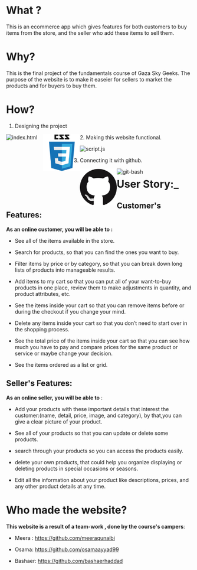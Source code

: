 # What ?
This is an ecommerce app which gives features for both customers to buy items from the store, and the seller who add these items to sell them.
# Why?
This is the final project of the fundamentals course of Gaza Sky Geeks. The purpose of the website is to make it easeier for sellers to market the products and for buyers to buy them.
# How?
1. Designing the project

<img  alt="index.html"  width="100px"  align= "left" src="https://user-images.githubusercontent.com/70339752/99193526-444c1280-2782-11eb-800d-79b1dfe1f4ba.png">

<img alt="style.css" width= "100px" align="left" src="https://raw.githubusercontent.com/github/explore/80688e429a7d4ef2fca1e82350fe8e3517d3494d/topics/css/css.png">
2. Making this website functional.


<img alt="script.js" width= "80px" 
src= "https://p1.hiclipart.com/preview/951/574/485/react-logo-javascript-redux-vuejs-angular-angularjs-expressjs-front-and-back-ends-png-clipart.jpg">

3. Connecting it with github.
<img alt="github" width= "100px"  align="left" src="https://raw.githubusercontent.com/github/explore/78df643247d429f6cc873026c0622819ad797942/topics/github/github.png">

<img alt="git-bash" width= "100px"  align="left"
src="https://user-images.githubusercontent.com/70339752/99193880-68105800-2784-11eb-8f80-d26ff914e62a.png">

# User Story:_
## Customer's Features:
**As an online customer, you will be able to :**
* See all of the items available in the store.

* Search for products, so that you can find the ones you want to buy.
*  Filter items by price or by category, so that you can break down long lists of products into manageable results.
* Add items to my cart so that you can put all of your want-to-buy products in one place, review them to make adjustments in quantity, and product attributes, etc.
* See the items inside your cart so that you can remove items before or during the checkout if you change your mind.
* Delete any items inside your cart so that you don’t need to start over in the shopping process.
* See the total price of the items inside your cart so that you can see how much you have to pay and compare prices for the same product or service or maybe change your decision. 
* See the items ordered as a list or grid.
## Seller's Features:
**As an online seller, you will be able to** : 

* Add your products with these important details that interest the customer:(name, detail, price, image, and category), by that,you can give a clear picture of your product.

* See all of your products so that you can update or delete some products.
* search through your products so you can access the products easily. 
* delete your own products, that could help you organize displaying or deleting products in special occasions or seasons.
* Edit all the information about your product like descriptions, prices, and any other product details at any time.
# Who made the website?
**This website is a result of a team-work , done by the course's campers**:
*  Meera : https://github.com/meeraqunaibi

*  Osama: https://github.com/osamaayyad99

*  Bashaer: https://github.com/bashaerhaddad